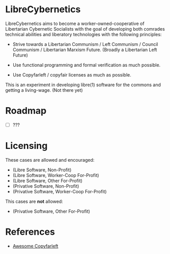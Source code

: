 # LibreCybernetics

LibreCybernetics aims to become a worker-owned-cooperative of Libertarian Cybernetic
Socialists with the goal of developing both comrades technical abilities and
liberatory technologies with the following principles:

 - Strive towards a Libertarian Communism / Left Communism / Council Communism /
   Libertarian Marxism Future. (Broadly a Libertarian Left Future)

 - Use functional programming and formal verification as much possible.

 - Use Copyfarleft / copyfair licenses as much as possible.

This is an experiment in developing libre(1) software for the commons and
getting a living-wage. (Not there yet)

# Roadmap

- [ ] ???

# Licensing

These cases are allowed and encouraged:

 - (Libre Software, Non-Profit)
 - (Libre Software, Worker-Coop For-Profit)
 - (Libre Software, Other For-Profit)
 - (Privative Software, Non-Profit)
 - (Privative Software, Worker-Coop For-Profit)
 
This cases are **not** allowed:
 
 - (Privative Software, Other For-Profit)

# References

 - [Awesome Copyfarleft](https://github.com/LibreCybernetics/awesome-copyfarleft)
